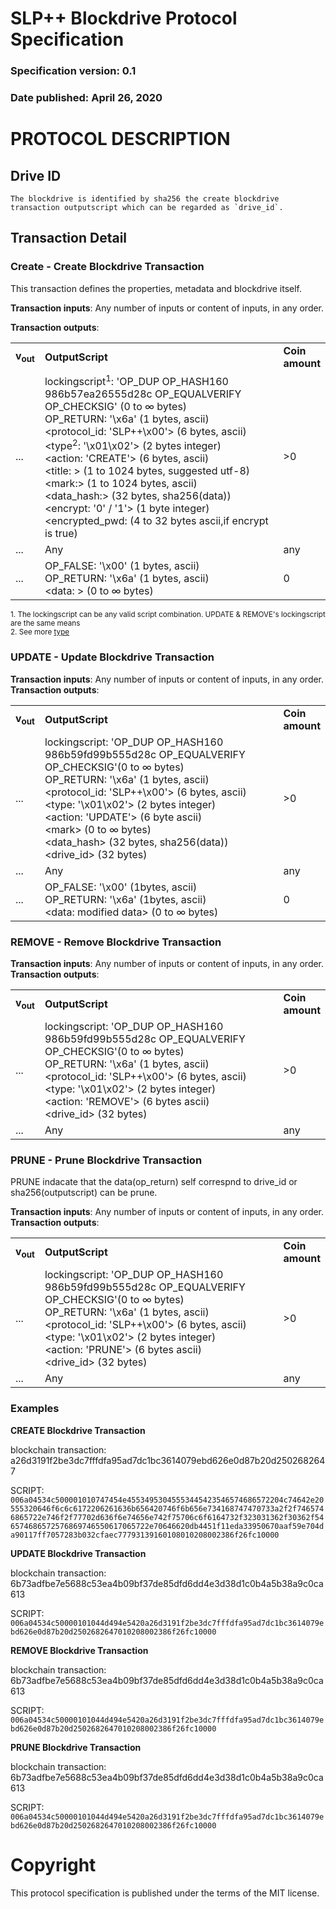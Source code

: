 # SLP++ Blockdrive Protocol Specification
### Specification version: 0.1
### Date published: April 26, 2020

# PROTOCOL DESCRIPTION

## Drive ID
```
The blockdrive is identified by sha256 the create blockdrive transaction outputscript which can be regarded as `drive_id`.
```

## Transaction Detail

### Create - Create Blockdrive Transaction

This transaction defines the properties, metadata and blockdrive itself. 

**Transaction inputs**: Any number of inputs or content of inputs, in any order.

**Transaction outputs**:
<table>
<tr>
  <td><b>v<sub>out</sub></b></td>
  <td><b>OutputScript </b></td>
  <td><b>Coin<br>amount </b></td>
</tr>
  <tr>
    <td>...</td>
   <td>
   lockingscript<sup>1</sup>: 'OP_DUP OP_HASH160 986b57ea26555d28c OP_EQUALVERIFY OP_CHECKSIG' (0 to ∞ bytes)<br/>   
   OP_RETURN: '\x6a' (1 bytes, ascii)<br/>
   &lt;protocol_id: 'SLP++\x00'&gt; (6 bytes, ascii)<br/>
   &lt;type<sup>2</sup>: '\x01\x02'&gt; (2 bytes integer)<br/>
   &lt;action: 'CREATE'&gt; (6 bytes, ascii)<br/>
   &lt;title: &gt; (1 to 1024 bytes, suggested utf-8)<br/>
   &lt;mark:&gt; (1  to  1024 bytes, ascii)<br/>
   &lt;data_hash:&gt; (32 bytes, sha256(data))<br/>
   &lt;encrypt: '0' / '1'&gt; (1 byte integer)<br/>
   &lt;encrypted_pwd: (4 to 32 bytes ascii,if encrypt is true)<br/>
   <td>>0</td>
  </tr>
  
  <tr>
    <td>...</td>
    <td>Any</td>
    <td>any</td>
  </tr>
  
  <tr>
    <td>...</td>
    <td>
    OP_FALSE: '\x00'  (1 bytes, ascii)<br>
    OP_RETURN: '\x6a' (1 bytes, ascii)<br>
    &lt;data: &gt; (0 to ∞ bytes)<br/>
    </td>
    <td>0</td>
  </tr>
 
</table>

<sup>1. The lockingscript can be any valid script combination.  UPDATE & REMOVE's lockingscript are the same means</sup>   
<sup>2. See more [type](../slppp-type-index.md)</sup>  

### UPDATE - Update Blockdrive Transaction
  
**Transaction inputs**: Any number of inputs or content of inputs, in any order.  
**Transaction outputs**:
<table>
<tr>
  <td><b>v<sub>out</sub></b></td>
  <td><b>OutputScript </b></td>
  <td><b>Coin</br>amount </b></td>
</tr>
  <tr>
  <td>...</td>
  <td>
   lockingscript: 'OP_DUP OP_HASH160 986b59fd99b555d28c OP_EQUALVERIFY OP_CHECKSIG'(0 to ∞ bytes)<br/>   
   OP_RETURN: '\x6a' (1 bytes, ascii)<br/>
&lt;protocol_id: 'SLP++\x00'&gt; (6 bytes, ascii)<BR>
&lt;type: '\x01\x02'&gt; (2 bytes integer)<br/>
&lt;action: 'UPDATE'&gt; (6 byte ascii)<BR>
&lt;mark&gt; (0 to ∞ bytes)<BR>
&lt;data_hash&gt; (32 bytes, sha256(data))<BR>
&lt;drive_id&gt; (32 bytes)<BR>
  </td>
  <td>>0</td>
  </tr>

  <tr>
    <td>...</td>
    <td>Any</td>
    <td>any</td>
  </tr>

  <tr>
    <td>...</td>
    <td>
    OP_FALSE: '\x00'  (1bytes, ascii)<br>
    OP_RETURN: '\x6a' (1bytes, ascii)<br>
    &lt;data: modified data&gt; (0 to ∞ bytes)<br/>
    <td>0</td>
  </tr>

</table>


### REMOVE - Remove Blockdrive Transaction

**Transaction inputs**: Any number of inputs or content of inputs, in any order.  
**Transaction outputs**:
<table>
<tr>
  <td><b>v<sub>out</sub></b></td>
  <td><b>OutputScript </b></td>
  <td><b>Coin</br>amount</b></td>
</tr>
  <tr>
  <td>...</td>
  <td>
   lockingscript: 'OP_DUP OP_HASH160 986b59fd99b555d28c OP_EQUALVERIFY OP_CHECKSIG'(0 to ∞ bytes)<br/>   
   OP_RETURN: '\x6a' (1 bytes, ascii)<br/>
&lt;protocol_id: 'SLP++\x00'&gt; (6 bytes, ascii)<BR>
&lt;type: '\x01\x02'&gt; (2 bytes integer)<br/>
&lt;action: 'REMOVE'&gt; (6 bytes ascii)<BR>
&lt;drive_id&gt; (32 bytes)<BR>
  </td>
  <td>>0</td>
  </tr>

  <tr>
    <td>...</td>
    <td>Any</td>
    <td>any</td>
  </tr>
</table>



### PRUNE - Prune Blockdrive Transaction   
PRUNE indacate that the data(op_return) self correspnd to drive_id or sha256(outputscript) can be prune.  

**Transaction inputs**: Any number of inputs or content of inputs, in any order.  
**Transaction outputs**:
<table>
<tr>
  <td><b>v<sub>out</sub></b></td>
  <td><b>OutputScript </b></td>
  <td><b>Coin</br>amount </b></td>
</tr>
  <tr>
  <td>...</td>
  <td>
   lockingscript: 'OP_DUP OP_HASH160 986b59fd99b555d28c OP_EQUALVERIFY OP_CHECKSIG'(0 to ∞ bytes)<br/>   
   OP_RETURN: '\x6a' (1 bytes, ascii)<br/>
&lt;protocol_id: 'SLP++\x00'&gt; (6 bytes, ascii)<BR>
&lt;type: '\x01\x02'&gt; (2 bytes integer)<br/>
&lt;action: 'PRUNE'&gt; (6 bytes ascii)<BR>
&lt;drive_id&gt; (32 bytes)<BR>
  </td>
  <td>>0</td>
  </tr>

  <tr>
    <td>...</td>
    <td>Any</td>
    <td>any</td>
  </tr>
</table>




### Examples

**CREATE Blockdrive Transaction**

blockchain transaction:  a26d3191f2be3dc7fffdfa95ad7dc1bc3614079ebd626e0d87b20d2502682647

SCRIPT: ``006a04534c500001010747454e45534953045553445423546574686572204c74642e20555320646f6c6c6172206261636b656420746f6b656e734168747470733a2f2f7465746865722e746f2f77702d636f6e74656e742f75706c6f6164732f323031362f30362f546574686572576869746550617065722e70646620db4451f11eda33950670aaf59e704da90117ff7057283b032cfaec77793139160108010208002386f26fc10000``

**UPDATE Blockdrive Transaction**

blockchain transaction: 6b73adfbe7e5688c53ea4b09bf37de85dfd6dd4e3d38d1c0b4a5b38a9c0ca613

SCRIPT: ``006a04534c50000101044d494e5420a26d3191f2be3dc7fffdfa95ad7dc1bc3614079ebd626e0d87b20d2502682647010208002386f26fc10000``

**REMOVE Blockdrive Transaction**

blockchain transaction: 6b73adfbe7e5688c53ea4b09bf37de85dfd6dd4e3d38d1c0b4a5b38a9c0ca613

SCRIPT: ``006a04534c50000101044d494e5420a26d3191f2be3dc7fffdfa95ad7dc1bc3614079ebd626e0d87b20d2502682647010208002386f26fc10000``

**PRUNE Blockdrive Transaction**

blockchain transaction: 6b73adfbe7e5688c53ea4b09bf37de85dfd6dd4e3d38d1c0b4a5b38a9c0ca613

SCRIPT: ``006a04534c50000101044d494e5420a26d3191f2be3dc7fffdfa95ad7dc1bc3614079ebd626e0d87b20d2502682647010208002386f26fc10000``


# Copyright

This protocol specification is published under the terms of the MIT license.
